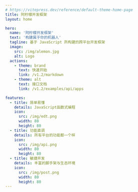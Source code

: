 ```yaml
---
# https://vitepress.dev/reference/default-theme-home-page
title: 阿柠檬开发框架
layout: home

hero:
  name: '阿柠檬开发框架'
  text: '构建属于你的机器人'
  tagline: 基于 JavaScript 所构建的跨平台开发框架
  image:
    src: /img/alemon.jpg
    alt: Logo
  actions:
    - theme: brand
      text: 快速开始
      link: /v1.2/markdown
    - theme: alt
      text: 接口文档
      link: /v1.2/examples/api/apps

features:
  - title: 简单易懂
    details: JavaScript函数式编程
    icon:
      src: /img/edt.png
      width: 80
      height: 80
  - title: 功能直调
    details: 所有平台的功能都一个样
    icon:
      src: /img/api.png
      width: 80
      height: 80
  - title: 敏捷开发
    details: 丰富的脚手架与生态环境
    icon:
      src: /img/post.png
      width: 80
      height: 80
---
```

